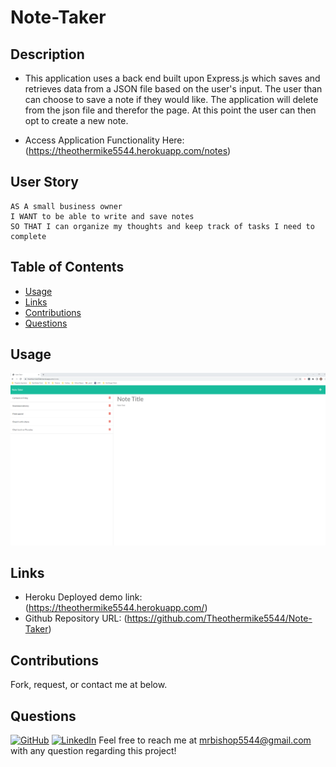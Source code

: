 # Note-Taker

## Description

  
* This application uses a back end built upon Express.js which saves and retrieves data from a JSON file based on the user's input. The user than can choose to save a note if they would like. The application will delete from the json file and therefor the page. At this point the user can then opt to create a new note.

* Access Application Functionality Here: (https://theothermike5544.herokuapp.com/notes)

## User Story

```
AS A small business owner
I WANT to be able to write and save notes
SO THAT I can organize my thoughts and keep track of tasks I need to complete
```

## Table of Contents
  * [Usage](#usage)
  * [Links](#links)
  * [Contributions](#contributions)
  * [Questions](#questions)

## Usage

 ![Demo](Screenshot.png)

## Links
 
  * Heroku Deployed demo link: (https://theothermike5544.herokuapp.com/)
  * Github Repository URL: (https://github.com/Theothermike5544/Note-Taker)


## Contributions

  Fork, request, or contact me at below.
  

## Questions

  [![GitHub](https://img.shields.io/badge/My%20GitHub-Click%20Me!-blueviolet?style=plastic&logo=GitHub)](https://github.com/Theothermike5544) 
  [![LinkedIn](https://img.shields.io/badge/My%20LinkedIn-Click%20Me!-grey?style=plastic&logo=LinkedIn&labelColor=blue)](https://www.linkedin.com/in/michael-bishop-1b3358104/)
  Feel free to reach me at mrbishop5544@gmail.com with any question regarding this project!
  